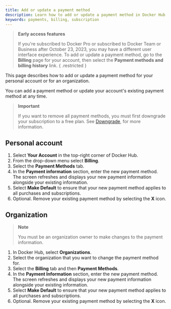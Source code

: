```yaml
---
title: Add or update a payment method
description: Learn how to add or update a payment method in Docker Hub
keywords: payments, billing, subscription
---
```


> **Early access features**
>
> If you're subscribed to Docker Pro or subscribed to Docker Team or Business after October 23, 2023, you may have a different user interface experience. To add or update a payment method, go to the **Billing** page for your account, then select the **Payment methods and billing history** link.
{ .restricted }

This page describes how to add or update a payment method for your personal account or for an organization. 

You can add a payment method or update your account's existing payment method at any time.

>**Important**
>
> If you want to remove all payment methods, you must first downgrade your subscription to a free plan. See [Downgrade](../subscription/downgrade.md), for more information. 

## Personal account

1. Select **Your Account** in the top-right corner of Docker Hub.
2. From the drop-down menu select **Billing**.
3. Select the **Payment Methods** tab. 
4. In the **Payment information** section, enter the new payment method. 
    The screen refreshes and displays your new payment information alongside your existing information.
5. Select **Make Default** to ensure that your new payment method applies to all purchases and subscriptions. 
6. Optional. Remove your existing payment method by selecting the **X** icon.

## Organization 

> **Note**
>
> You must be an organization owner to make changes to the payment information.

1. In Docker Hub, select **Organizations**.
2. Select the organization that you want to change the payment method for. 
3. Select the **Billing** tab and then **Payment Methods**.
4. In the **Payment Information** section, enter the new payment method. 
    The screen refreshes and displays your new payment information alongside your existing information.
5. Select **Make Default** to ensure that your new payment method applies to all purchases and subscriptions. 
6. Optional. Remove your existing payment method by selecting the **X** icon.